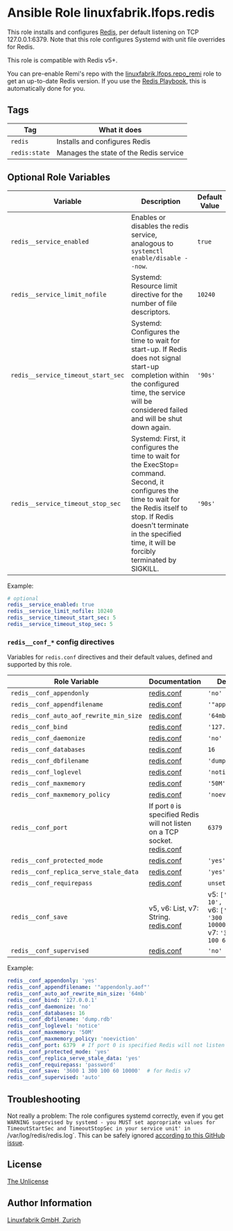 # Ansible Role linuxfabrik.lfops.redis

This role installs and configures [Redis](https://redis.io/), per default listening on TCP 127.0.0.1:6379. Note that this role configures Systemd with unit file overrides for Redis.

This role is compatible with Redis v5+.

You can pre-enable Remi's repo with the [linuxfabrik.lfops.repo_remi](https://github.com/Linuxfabrik/lfops/tree/main/roles/repo_remi) role to get an up-to-date Redis version. If you use the [Redis Playbook](https://github.com/Linuxfabrik/lfops/blob/main/playbooks/redis.yml), this is automatically done for you.


## Tags

| Tag           | What it does                           |
| ---           | ------------                           |
| `redis`       | Installs and configures Redis          |
| `redis:state` | Manages the state of the Redis service |


## Optional Role Variables

| Variable | Description | Default Value |
| -------- | ----------- | ------------- |
| `redis__service_enabled` | Enables or disables the redis service, analogous to `systemctl enable/disable --now`. | `true` |
| `redis__service_limit_nofile` | Systemd: Resource limit directive for the number of file descriptors. | `10240` |
| `redis__service_timeout_start_sec` | Systemd: Configures the time to wait for start-up. If Redis does not signal start-up completion within the configured time, the service will be considered failed and will be shut down again. | `'90s'` |
| `redis__service_timeout_stop_sec` | Systemd: First, it configures the time to wait for the ExecStop= command. Second, it configures the time to wait for the Redis itself to stop. If Redis doesn't terminate in the specified time, it will be forcibly terminated by SIGKILL. | `'90s'` |

Example:
```yaml
# optional
redis__service_enabled: true
redis__service_limit_nofile: 10240
redis__service_timeout_start_sec: 5
redis__service_timeout_stop_sec: 5
```


### `redis__conf_*` config directives

Variables for `redis.conf` directives and their default values, defined and supported by this role.

| Role Variable                           | Documentation                                                    | Default Value  |
| -------------                           | -------------                                                    | -------------  |
| `redis__conf_appendonly`                | [redis.conf](https://github.com/redis/redis/blob/7.2/redis.conf) | `'no'`         |
| `redis__conf_appendfilename`            | [redis.conf](https://github.com/redis/redis/blob/7.2/redis.conf) | `'"appendonly.aof"'`         |
| `redis__conf_auto_aof_rewrite_min_size` | [redis.conf](https://github.com/redis/redis/blob/7.2/redis.conf) | `'64mb'`       |
| `redis__conf_bind`                      | [redis.conf](https://github.com/redis/redis/blob/7.2/redis.conf) | `'127.0.0.1'`  |
| `redis__conf_daemonize`                 | [redis.conf](https://github.com/redis/redis/blob/7.2/redis.conf) | `'no'`         |
| `redis__conf_databases`                 | [redis.conf](https://github.com/redis/redis/blob/7.2/redis.conf) | `16`           |
| `redis__conf_dbfilename`                | [redis.conf](https://github.com/redis/redis/blob/7.2/redis.conf) | `'dump.rdb'`   |
| `redis__conf_loglevel`                  | [redis.conf](https://github.com/redis/redis/blob/7.2/redis.conf) | `'notice'`     |
| `redis__conf_maxmemory`                 | [redis.conf](https://github.com/redis/redis/blob/7.2/redis.conf) | `'50M'`       |
| `redis__conf_maxmemory_policy`          | [redis.conf](https://github.com/redis/redis/blob/7.2/redis.conf) | `'noeviction'` |
| `redis__conf_port`                      | If port `0` is specified Redis will not listen on a TCP socket. [redis.conf](https://github.com/redis/redis/blob/7.2/redis.conf) | `6379`         |
| `redis__conf_protected_mode`            | [redis.conf](https://github.com/redis/redis/blob/7.2/redis.conf) | `'yes'`        |
| `redis__conf_replica_serve_stale_data`  | [redis.conf](https://github.com/redis/redis/blob/7.2/redis.conf) | `'yes'`        |
| `redis__conf_requirepass`               | [redis.conf](https://github.com/redis/redis/blob/7.2/redis.conf) | `unset`        |
| `redis__conf_save`                      | v5, v6: List, v7: String. [redis.conf](https://github.com/redis/redis/blob/7.2/redis.conf) | v5: `['900 1', '300 10', '60 10000']`<br>v6: `['3600 1', '300 100', '60 10000']`<br>v7: `'3600 1 300 100 60 10000'` |
| `redis__conf_supervised`                | [redis.conf](https://github.com/redis/redis/blob/7.2/redis.conf) | `'no'`       |

Example:

```yaml
redis__conf_appendonly: 'yes'
redis__conf_appendfilename: '"appendonly.aof"'
redis__conf_auto_aof_rewrite_min_size: '64mb'
redis__conf_bind: '127.0.0.1'
redis__conf_daemonize: 'no'
redis__conf_databases: 16
redis__conf_dbfilename: 'dump.rdb'
redis__conf_loglevel: 'notice'
redis__conf_maxmemory: '50M'
redis__conf_maxmemory_policy: 'noeviction'
redis__conf_port: 6379  # If port 0 is specified Redis will not listen on a TCP socket.
redis__conf_protected_mode: 'yes'
redis__conf_replica_serve_stale_data: 'yes'
redis__conf_requirepass: 'password'
redis__conf_save: '3600 1 300 100 60 10000'  # for Redis v7
redis__conf_supervised: 'auto'
```


## Troubleshooting

Not really a problem: The role configures systemd correctly, even if you get `WARNING supervised by systemd - you MUST set appropriate values for TimeoutStartSec and TimeoutStopSec in your service unit' in `/var/log/redis/redis.log`. This can be safely ignored [according to this GitHub issue](https://github.com/redis/redis/issues/8024).


## License

[The Unlicense](https://unlicense.org/)


## Author Information

[Linuxfabrik GmbH, Zurich](https://www.linuxfabrik.ch)
